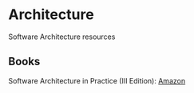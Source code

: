# Architecture
Software Architecture resources

## Books

Software Architecture in Practice (III Edition): [Amazon](https://www.amazon.com/Software-Architecture-Practice-3rd-Engineering/dp/0321815734)
